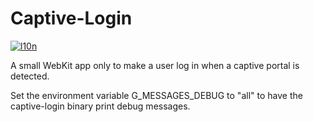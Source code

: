 Captive-Login
===
[![l10n](https://i18n.elementary.io/widgets/desktop/capnet-assist/svg-badge.svg)](https://i18n.elementary.io/projects/desktop/capnet-assist)

A small WebKit app only to make a user log in when a captive portal is detected.

Set the environment variable G_MESSAGES_DEBUG to "all" to have the captive-login binary print debug messages.
